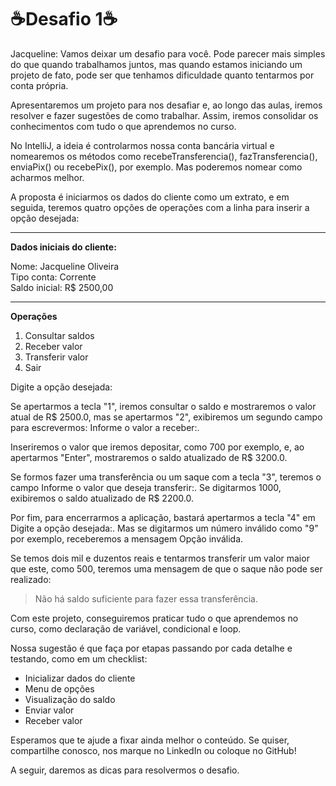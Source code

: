 <h1>☕Desafio 1☕</h1>
<p>Jacqueline: Vamos deixar um desafio para você. Pode parecer mais simples do que quando trabalhamos juntos, mas quando estamos iniciando um projeto de fato, pode ser que tenhamos dificuldade quanto tentarmos por conta própria.</p>

<p>Apresentaremos um projeto para nos desafiar e, ao longo das aulas, iremos resolver e fazer sugestões de como trabalhar. Assim, iremos consolidar os conhecimentos com tudo o que aprendemos no curso.</p>

<p>No IntelliJ, a ideia é controlarmos nossa conta bancária virtual e nomearemos os métodos como recebeTransferencia(), fazTransferencia(), enviaPix() ou recebePix(), por exemplo. Mas poderemos nomear como acharmos melhor.</p>

<p>A proposta é iniciarmos os dados do cliente como um extrato, e em seguida, teremos quatro opções de operações com a linha para inserir a opção desejada:</p>

<hr>

<p><strong>Dados iniciais do cliente:</strong></p>

<p>Nome: Jacqueline Oliveira<br>
Tipo conta: Corrente<br>
Saldo inicial: R$ 2500,00</p>

<hr>

<p><strong>Operações</strong></p>

<ol>
    <li>Consultar saldos</li>
    <li>Receber valor</li>
    <li>Transferir valor</li>
    <li>Sair</li>
</ol>

<p>Digite a opção desejada:</p>

<p>Se apertarmos a tecla "1", iremos consultar o saldo e mostraremos o valor atual de R$ 2500.0, mas se apertarmos "2", exibiremos um segundo campo para escrevermos: Informe o valor a receber:.</p>

<p>Inseriremos o valor que iremos depositar, como 700 por exemplo, e, ao apertarmos "Enter", mostraremos o saldo atualizado de R$ 3200.0.</p>

<p>Se formos fazer uma transferência ou um saque com a tecla "3", teremos o campo Informe o valor que deseja transferir:. Se digitarmos 1000, exibiremos o saldo atualizado de R$ 2200.0.</p>

<p>Por fim, para encerrarmos a aplicação, bastará apertarmos a tecla "4" em Digite a opção desejada:. Mas se digitarmos um número inválido como "9" por exemplo, receberemos a mensagem Opção inválida.</p>

<p>Se temos dois mil e duzentos reais e tentarmos transferir um valor maior que este, como 500, teremos uma mensagem de que o saque não pode ser realizado:</p>

<blockquote>Não há saldo suficiente para fazer essa transferência.</blockquote>

<p>Com este projeto, conseguiremos praticar tudo o que aprendemos no curso, como declaração de variável, condicional e loop.</p>

<p>Nossa sugestão é que faça por etapas passando por cada detalhe e testando, como em um checklist:</p>

<ul>
    <li>Inicializar dados do cliente</li>
    <li>Menu de opções</li>
    <li>Visualização do saldo</li>
    <li>Enviar valor</li>
    <li>Receber valor</li>
</ul>

<p>Esperamos que te ajude a fixar ainda melhor o conteúdo. Se quiser, compartilhe conosco, nos marque no LinkedIn ou coloque no GitHub!</p>

<p>A seguir, daremos as dicas para resolvermos o desafio.</p>
